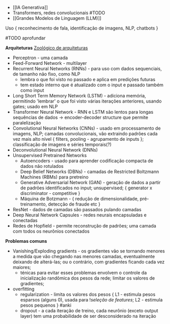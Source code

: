 * [[IA Generativa]]
* Transformers, redes convolucionais #TODO
* [[Grandes Modelos de Linguagem (LLM)]]

Uso { reconhecimento de fala, identificação de imagens, NLP, chatbots }

#TODO aprofundar

**Arquiteturas** [Zoológico de arquiteturas](https://www.asimovinstitute.org/neural-network-zoo/)
* Perceptron - uma camada
* Feed-Forward Network - multilayer
* Recurrent Neural Networks (RNNs) - para uso com dados sequenciais, de tamanho não fixo, como NLP
	* lembra o que foi visto no passado e aplica em predições futuras
	* tem estado interno que é atualizado com o input e passado também como input
* Long Short Term Memory Network (LSTM) - adiciona memória, permitindo 'lembrar' o que foi visto várias iterações anteriores, usando gates; usado em NLP
* Transformer Neural Network - RNN e LSTM são lentos para longas sequências de dados -> encoder-decoder structure que permite paralelização
* Convolutional Neural Networks (CNNs) - usado em processamento de imagens, NLP; camadas convolucionais, vão extraindo padrões cada vez mais alto nível { filters, pooling - agrupamento de inputs }; classificação de imagens e séries temporais(?)
* Deconvolutional Neural Network (DNNs)
* Unsupervised Pretrained Networks
	* Autoencoders - usado para aprender codificação compacta de dados não rotulados
	* Deep Belief Networks (DBNs) - camadas de Restricted Boltzmann Machines (RBMs) para pretreino
	* Generative Adversarial Network (GAN) - geração de dados a partir de padrões identificados no input; unsupervised; { generator x discriminator - competitive }
	* Máquina de Botzmann - { redução de dimensionalidade, pré-treinamento, detecção de fraude etc }
* ResNet - dados de camadas são passados pulando camadas
* Deep Neural Network Capsules - redes neurais encapsuladas e conectadas
* Redes de Hopfield - permite reconstrução de padrões; uma camada com todos os neurônios conectados

**Problemas comuns**
* Vanishing/Exploding gradients - os gradientes vão se tornando menores a medida que vão chegando nas menores camadas, eventualmente deixando de alterá-las; ou o contrário, com gradientes ficando cada vez maiores;
	* ténicas para evitar esses problemas envolvem o controle da inicialização randômica dos pesos da rede; limitar os valores de gradientes; 
* overfitting
	* regularization - limita os valores dos pesos { L1 - estimula pesos esparsos (alguns 0), usada para !*seleção de features*; L2 - estimula pesos pequenos } #anki
	* dropout - a cada iteração de treino, cada neurônio (exceto output layer) tem uma probabilidade de ser desconsiderado na iteração